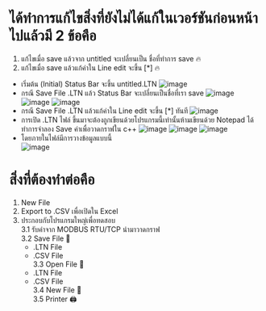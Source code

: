 # ได้ทำการแก้ไขสิ่งที่ยังไม่ได้แก้ในเวอร์ชันก่อนหน้าไปแล้วมี 2 ข้อคือ
1. แก้ไขเมื่อ save แล้วจาก untitled จะเปลี่ยนเป็น ชื่อที่ทำการ save 🔥
2. แก้ไขเมื่อ save แล้วแก้ค่าใน Line edit จะขึ้น [*] 🔥
* เริ่มต้น (Initial) Status Bar จะขึ้น untitled.LTN
![image](https://user-images.githubusercontent.com/81642936/154917803-181da15f-80d1-4d0f-b4f8-df95ae8532ee.png)
* กรณี Save File .LTN แล้ว Status Bar จะเปลี่ยนเป็นชื่อที่เรา save
![image](https://user-images.githubusercontent.com/81642936/154918033-a6cede73-350a-4014-85b0-81ec533b8ff3.png)
![image](https://user-images.githubusercontent.com/81642936/154918158-48e4b655-933a-4f28-8856-2b1baf12f58a.png)
![image](https://user-images.githubusercontent.com/81642936/154918218-d2719b6c-105b-4a95-a110-d3a3388e9653.png)
* กรณี Save File .LTN แล้วแก้ค่าใน Line edit จะขึ้น [*] ทันที
![image](https://user-images.githubusercontent.com/81642936/154918282-7a2b1f59-5c9d-4da2-b717-12817b6eaa5c.png)
* การเปิด .LTN ไฟล์ ขึ้นมาจะต้องถูกเขียนด้วยโปรแกรมนี้เท่านั้นห้ามเขียนด้วย Notepad ได้ทำการจำลอง Save ค่าเพื่อวาดกราฟใน c++
![image](https://user-images.githubusercontent.com/81642936/154918882-b1e494c8-082f-48e1-81c6-79d85cae3f4a.png)
![image](https://user-images.githubusercontent.com/81642936/154919059-1c2d459d-ab53-45ba-a6ff-7c04775d2bc1.png)
![image](https://user-images.githubusercontent.com/81642936/154919135-e014a945-b59f-4b0d-9afe-795d3b5633fd.png)</br>
* โดยภายในไฟล์มีการวางข้อมูลแบบนี้</br>
![image](https://user-images.githubusercontent.com/81642936/154919291-d9069c55-bf7d-4efd-b7b0-43b212cf71d1.png)
# สิ่งที่ต้องทำต่อคือ
1. New File 
2. Export to .CSV เพื่อเปิดใน Excel
3. ประกอบกับโปรแกรมใหญ่เพื่อทดสอบ</br>
  3.1 รับค่าจาก MODBUS RTU/TCP นำมาวาดกราฟ</br>
  3.2 Save File 💾
      * .LTN File
      * .CSV File</br>
  3.3 Open File 📁</br>
      * .LTN File
      * .CSV File</br>
  3.4 New File 📝</br>
  3.5 Printer 🖨️
  
